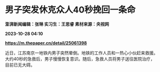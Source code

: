 # 男子突发休克众人40秒挽回一条命
**澎湃新闻编辑：张琳 实习生：王思睿 素材来源：央视网**

**2023-10-28 04:10**

**https://m.thepaper.cn/detail/25061398**

近日，江苏南京一地铁内男子突然晕倒。地铁的工作人员和一热心小伙赶来救援。大约40秒的急救后，男子慢慢恢复意识。随后，急救人员将男子送往医院治疗，目前已无大碍。